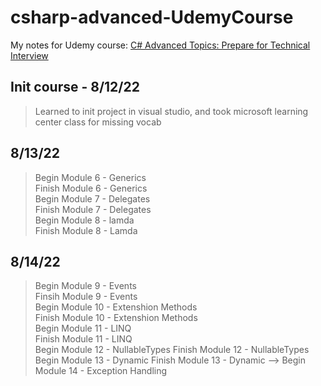# csharp-advanced-UdemyCourse
My notes for Udemy course: [C# Advanced Topics: Prepare for Technical Interview](https://www.udemy.com/course/csharp-advanced/learn/lecture/1988790#questions/13997196)

## Init course - 8/12/22
> Learned to init project in visual studio, and took microsoft learning center class for missing vocab  

## 8/13/22
> Begin Module 6 - Generics  
> Finish Module 6 - Generics  
> Begin Module 7 - Delegates  
> Finish Module 7 - Delegates  
> Begin Module 8 - lamda  
> Finish Module 8 - Lamda  

## 8/14/22
> Begin Module 9 - Events  
> Finsih Module 9 - Events  
> Begin Module 10 - Extenshion Methods  
> Finish Module 10 - Extenshion Methods  
> Begin Module 11 - LINQ  
> Finish Module 11 - LINQ  
> Begin Module 12 - NullableTypes
> Finish Module 12 - NullableTypes
> Begin Module 13 - Dynamic
> Finish Module 13 - Dynamic -->
> Begin Module 14 - Exception Handling
<!-- > Finish Module 14 - Exception Handling -->
<!-- > Begin Module 15 - Async-Await -->
<!-- > Finish Module 15 - Async-Await -->
<!-- Quiz 2 -->
<!-- > Begin Module 16 - Source Code -->
<!-- > Finish Module 16 - Source Code -->
<!-- > Begin Module 17 - What's New in C# 6 -->
<!-- > Finish Module 17 - What's New in C# 6 -->

